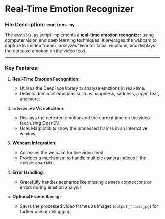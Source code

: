﻿# Real-Time Emotion Recognizer
### **File Description: `emotions.py`**

The `emotions.py` script implements a **real-time emotion recognizer** using computer vision and deep learning techniques. It leverages the webcam to capture live video frames, analyzes them for facial emotions, and displays the detected emotion on the video feed.

---

### **Key Features:**

1. **Real-Time Emotion Recognition**:
   - Utilizes the DeepFace library to analyze emotions in real-time.
   - Detects dominant emotions such as happiness, sadness, anger, fear, and more.

2. **Interactive Visualization**:
   - Displays the detected emotion and the current time on the video feed using OpenCV.
   - Uses Matplotlib to show the processed frames in an interactive window.

3. **Webcam Integration**:
   - Accesses the webcam for live video feed.
   - Provides a mechanism to handle multiple camera indices if the default one fails.

4. **Error Handling**:
   - Gracefully handles scenarios like missing camera connections or errors during emotion analysis.

5. **Optional Frame Saving**:
   - Saves the processed video frames as images (`output_frame.jpg`) for further use or debugging.

